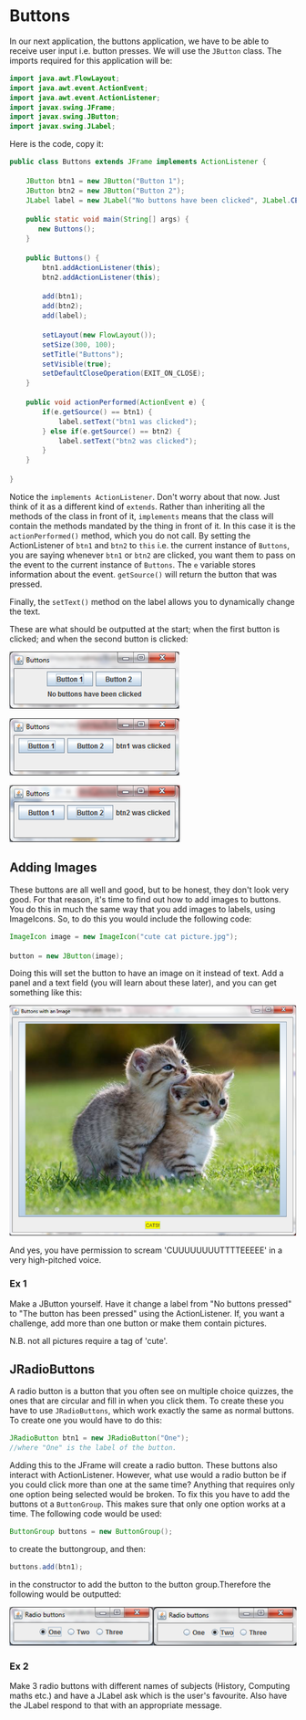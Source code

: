 Buttons
===
In our next application, the buttons application, we have to be able to receive user input i.e. button presses. We will use the `JButton` class. The imports required for this application will be:

```java
import java.awt.FlowLayout;
import java.awt.event.ActionEvent;
import java.awt.event.ActionListener;
import javax.swing.JFrame;
import javax.swing.JButton;
import javax.swing.JLabel;
```

Here is the code, copy it:
```java
public class Buttons extends JFrame implements ActionListener {

    JButton btn1 = new JButton("Button 1");
    JButton btn2 = new JButton("Button 2");
	JLabel label = new JLabel("No buttons have been clicked", JLabel.CENTER);

    public static void main(String[] args) {
       new Buttons();
    }

    public Buttons() {
        btn1.addActionListener(this);
	    btn2.addActionListener(this);

        add(btn1);
	    add(btn2);
	    add(label);

        setLayout(new FlowLayout());
	    setSize(300, 100);
	    setTitle("Buttons");
	    setVisible(true);
	    setDefaultCloseOperation(EXIT_ON_CLOSE);
	}

    public void actionPerformed(ActionEvent e) {
        if(e.getSource() == btn1) {
            label.setText("btn1 was clicked");
        } else if(e.getSource() == btn2) {
            label.setText("btn2 was clicked");
        }
    }

}
```

Notice the `implements ActionListener`. Don't worry about that now. Just think of it as a different kind of `extends`. Rather than inheriting all the methods of the class in front of it, `implements` means that the class will contain the methods mandated by the thing in front of it. In this case it is the `actionPerformed()` method, which you do not call. By setting the ActionListener of `btn1` and `btn2` to `this` i.e. the current instance of `Buttons`, you are saying whenever `btn1` or `btn2` are clicked, you want them to pass on the event to the current instance of `Buttons`. The `e` variable stores information about the event. `getSource()` will return the button that was pressed.

Finally, the `setText()` method on the label allows you to dynamically change the text.

These are what should be outputted at the start; when the first button is clicked; and when the second button is clicked:

![The box when none of the buttons are clicked](../Images/Buttons_none_clicked.png)

![What happens when button 1 is clicked](../Images/btn1_clicked.png)

![What happens when button 2 is clicked](../Images/btn2_clicked.png)

## Adding Images

These buttons are all well and good, but to be honest, they don't look very good. For that reason, it's time to find out how to add images to buttons. You do this in much the same way that you add images to labels, using ImageIcons. So, to do this you would include the following code:
```java
ImageIcon image = new ImageIcon("cute cat picture.jpg");

button = new JButton(image);
```
Doing this will set the button to have an image on it instead of text. Add a panel and a text field (you will learn about these later), and you can get something like this:

![CUTE KITTEN BUTTON!!!!!!](../Images/image_buttons.png)

And yes, you have permission to scream 'CUUUUUUUUTTTTEEEEE' in a very high-pitched voice. 

### Ex 1 
Make a JButton yourself. Have it change a label from "No buttons pressed" to "The button has been pressed" using the ActionListener. If, you want a challenge, add more than one button or make them contain pictures.

N.B. not all pictures require a tag of 'cute'.

## JRadioButtons

A radio button is a button that you often see on multiple choice quizzes, the ones that are circular and fill in when you click them. To create these you have to use `JRadioButtons`, which work exactly the same as normal buttons. To create one you would have to do this:
```java
JRadioButton btn1 = new JRadioButton("One");
//where "One" is the label of the button.
```
Adding this to the JFrame will create a radio button. These buttons also interact with ActionListener. However, what use would a radio button be if you could click more than one at the same time? Anything that requires only one option being selected would be broken. To fix this you have to add the buttons ot a `ButtonGroup`. This makes sure that only one option works at a time. The following code would be used:
```java
ButtonGroup buttons = new ButtonGroup();
```
to create the buttongroup, and then:
```java
buttons.add(btn1);
```
in the constructor to add the button to the button group.Therefore the following would be outputted:

![Radio buttons](../Images/radio.png)

### Ex 2
Make 3 radio buttons with different names of subjects (History, Computing maths etc.) and have a JLabel ask which is the user's favourite. Also have the JLabel respond to that with an appropriate message.
